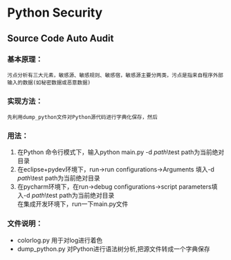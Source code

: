  Python Security
============
 Source Code Auto Audit
----------------------

### 基本原理：
    污点分析有三大元素，敏感源、敏感规则、敏感宿，敏感源主要分两类，污点是指来自程序外部输入的数据(如秘密数据或恶意数据)
    
### 实现方法：
    先利用dump_python文件对Python源代码进行字典化保存，然后

### 用法：
1. 在Python 命令行模式下，输入python main.py -d *path*\test  path为当前绝对目录
2. 在eclipse+pydev环境下，run->run configurations->Arguments 填入-d *path*\test path为当前绝对目录
3. 在pycharm环境下，在run->debug configurations->script parameters填入-d *path*\test path为当前绝对目录     
在集成开发环境下，run一下main.py文件

### 文件说明：
* colorlog.py 用于对log进行着色
* dump_python.py 对Python进行语法树分析,把源文件转成一个字典保存